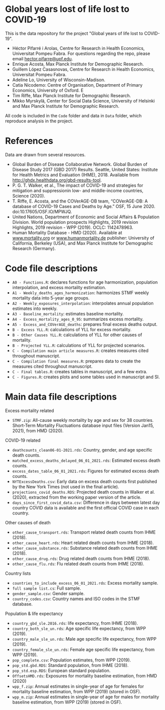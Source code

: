 # Global years lost of life lost to COVID-19

This is the data repository for the project "Global years of life lost to COVID-19".

- Héctor Pifarré i Arolas, Centre for Research in Health Economics, Universitat Pompeu Fabra. For questions regarding the repo, please email hector.pifarre@upf.edu.
- Enrique Acosta, Max Planck Institute for Demographic Research. 
- Guillem López Casasnovas, Centre for Research in Health Economics, Universitat Pompeu Fabra. 
- Adeline Lo, University of Wisconsin-Madison.
- Catia Nicodemo: Centre of Organisation, Department of Primary Economics, University of Oxford. E
- Tim Riffe, Max Planck Institute for Demographic Research. 
- Mikko Myrskylä, Center for Social Data Science, University of Helsinki and Max Planck Institute for Demographic Research. 

All code is included in the `Code` folder and data in `Data` folder, which reproduce analysis in the project.

# References
Data are drawn from several resources.
- Global Burden of Disease Collaborative Network. Global Burden of Disease Study 2017 (GBD 2017) Results.
Seattle, United States: Institute for Health Metrics and Evaluation (IHME), 2018. Available from http://ghdx.healthdata.org/gbd-results-tool.
- P. G. T. Walker, et al., The impact of COVID-19 and strategies for mitigation and suppressionin low- and middle-income countries, Science (2020).
- T. Riffe, E. Acosta, and the COVerAGE-DB team, “COVerAGE-DB: A database of COVID-19 Cases and Deaths by Age.” OSF, 15 June 2020. doi:10.17605/OSF.IO/MPWJQ.
- United Nations, Department of Economic and Social Affairs & Population Division. World population prospects Highlights, 2019 revision Highlights, 2019 revision - WPP (2019). OCLC: 1142478963.
- Human Mortality Database - HMD (2020). Available at www.mortality.org or www.humanmortality.de publisher: University of California, Berkeley (USA), and Max Planck Institute for Demographic Research (Germany).



# Code file descriptions
- `A0 - Functions.R`: declares functions for age harmonization, population interpolation, and excess mortality estimation.
- `A1 - Weekly_deaths_ages_harmonization`: harmonizes STMF weekly mortality data into 5-year age groups.
- `A2 - Weekly_exposures_interpolation`: interpolates annual population estimates into weekly.
- `A3 - Baseline_mortality`: estimates baseline mortality.
- `A4 - Excess_mortality_ages_0_95`: summarizes excess mortality.
- `A5 - Excess_and_COVerAGE_deaths`: prepares final excess deaths output.
- `B - Excess YLL.R`: calculations of YLL for excess mortality.
- `B - Other Causes YLL.R`: calculations of YLL for other causes of mortality.
- `B - Projected YLL.R`: calculations of YLL for projected scenarios.
- `C - Compilation main article measures.R`: creates measures cited throughout manuscript.
- `C - Compilation final measures.R`: prepares data to create the measures cited throughout manuscript.
- `C - Final tables.R`: creates tables in manuscript, and a few extra.
- `C - Figures.R`: creates plots and some tables used in manuscript and SI. 

# Main data file descriptions

Excess mortality related 
- `STMF.zip`: All-cause weekly mortality by age and sex for 38 countries. Short-Term Mortality Fluctuations database input files (Version Jan15, 2021), from HMD (2020).

COVID-19 related 
- `deathcounts_clean06-01-2021.rds`: Country, gender, and age specific death counts.
- `matched_excess_deaths_delayed_06_01_2021.rds`: Estimated excess death counts.
- `excess_dates_table_06_01_2021.rds`: Figures for estimated excess death counts.
- `NYTExcessDeaths.csv`: Early data on excess death counts first published by the New York Times (not used in the final article).
- `projections_covid_deaths.RDS`: Projected death counts in Walker et al. (2020), extracted from the working paper version of the article.
- `days_since_first_covid_data.csv`: Difference in days between latest day country COVID data is available and the first official COVID case in each country.

Other causes of death
- `other_cause_transport.rds`: Transport related death counts from IHME (2018).
- `other_cause_heart.rds`: Heart related death counts from IHME (2018).
- `other_cause_substance.rds`: Substance related death counts from IHME (2018).
- `other_cause_drug.rds`: Drug related death counts from IHME (2018).
- `other_cause_flu.rds`: Flu related death counts from IHME (2018).

Country lists
- `countries_to_include_excess_06_01_2021.rds`: Excess mortality sample.
- `full sample list.cs`: Full sample.
- `gender_sample.csv`: Gender sample.
- `country_codes.csv`: Country names and ISO codes in the STMF database.

Population & life expectancy
- `country_gbd_sle.2016.rds`: life expectancy, from IHME (2018).
- `country_both_sle_un.rds`: Age specific life expectancy, from WPP (2019).
- `country_male_sle_un.rds`: Male age specific life expectancy, from WPP (2019).
- `country_female_sle_un.rds`: Female age specific life expectancy, from WPP (2019).
- `pop_complete.csv`: Population estimates, from WPP (2019).
- `pop_std.gbd.RDS`: Standard population, from IHME (2018).
- `pop_std.esp.RDS`: European standard population.
- `OffsetsHMD.rds`: Exposures for mortality baseline estimation, from HMD (2020)
- `wpp_f.zip`: Annual estimates in single-year of age for females for mortality baseline estimation, from WPP (2019) (stored in OSF).
- `wpp_m.zip`: Annual estimates in single-year of age for males for mortality baseline estimation, from WPP (2019) (stored in OSF).


